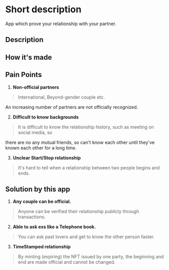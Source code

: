 


# Short description
App which prove your relationship with your partner.


## Description



## How it's made



## Pain Points

1. **Non-official partners**

> International, Beyond-gender couple etc.

An increasing number of partners are not officially recognized.

2. **Difficult to know backgrounds** 

> It is difficult to know the relationship history, such as meeting on social media, so

there are no any mutual friends, so can't know each other until they've known each other for a long time.

3. **Unclear Start/Stop relationship**

> It's hard to tell when a relationship between two people begins and ends.


## Solution by this app

1. **Any couple can be official.**

> Anyone can be verified their relationship publicly through transactions.

2. **Able to ask exs like a Telephone book.** 

> You can ask past lovers and get to know the other person faster.

3. **TimeStamped relationship**

> By minting (expiring) the NFT issued by one party, the beginning and end are made official
and cannot be changed.


## 

